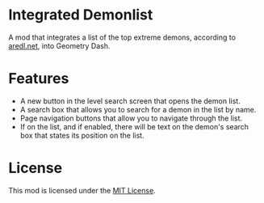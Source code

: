 # Integrated Demonlist
A mod that integrates a list of the top extreme demons, according to [aredl.net](https://aredl.net), into Geometry Dash.

# Features
- A new button in the level search screen that opens the demon list.
- A search box that allows you to search for a demon in the list by name.
- Page navigation buttons that allow you to navigate through the list.
- If on the list, and if enabled, there will be text on the demon's search box that states its position on the list.

# License
This mod is licensed under the [MIT License](./LICENSE).
